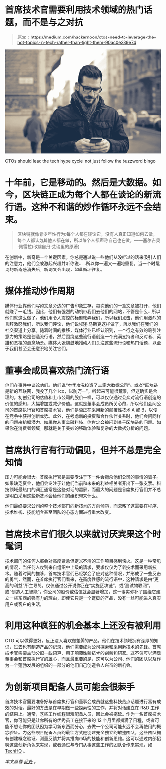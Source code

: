 # 首席技术官需要利用技术领域的热门话题，而不是与之对抗

> 原文：<https://medium.com/hackernoon/ctos-need-to-leverage-the-hot-topics-in-tech-rather-than-fight-them-90ac0e339e74>

![](img/95d5a238e9065a46031859e5aaf69c34.png)

CTOs should lead the tech hype cycle, not just follow the buzzword bingo

# 十年前，它是移动的。然后是大数据。如今，区块链正成为每个人都在谈论的新流行语。这种不和谐的炒作循环永远不会结束。

> 区块链就像青少年性行为:每个人都在谈论它，没有人真正知道如何去做，每个人都认为其他人都在做，所以每个人都声称自己也在做。——塞尔吉奥·佩雷拉(改编自丹·艾瑞里的原著)

在创新中，新奇是一个关键因素。你总是通过说一些他们从没听过的话来吸引人们的注意力，他们会被激起兴趣并听你说……所以你一遍又一遍地重复。当一个时髦词的新奇感消失后，新词又会出现，如此循环往复。

# 媒体推动炒作周期

媒体行业靠他们写的文章旁边的广告印象生存，每次他们的一篇文章被打开，他们就赚了一毛钱。因此，他们有强烈的动机带我们去他们的网站，不管是什么…所以他们就这么做了。他们用令人震惊的标题戏弄我们，所以我们点击，他们用激烈的言辞激怒我们，所以我们评论，他们说埃隆·马斯克这样做了，所以我们在我们的社交渠道上分享。随着时间的推移，媒体行业已经认识到，一个行之有效的吸引注意力的策略是创造流行语，然后围绕这些流行语创造一个充满支持者和反对者、英雄和恶棍的悬念场景。媒体大张旗鼓地推动人们关注这些流行语和热门话题，以至于我们甚至会无意识地关注它们。

# 董事会成员喜欢热门流行语

他们在事件中谈论他们。他们说“本季度我投资了三家大数据公司”。或者“区块链是新的互联网，我投了几个 ico，以防万一”。听起来可能很荒谬，但这确实是合理的。初创公司的估值和上市公司的股价一样，可以仅仅通过公众对流行语创造的价值的感知，大幅增加或减少价值。这就是董事会成员所关心的，所以他们会问公司的首席执行官和首席技术官，他们是否正在采用新的颠覆性技术 A 或 B，以便在竞争中获得创新优势。此外，在考虑新的投资和合作伙伴关系时，他们会问同样的问题来挖掘潜力。如果你从事金融科技，你肯定会被问到关于区块链的问题。如果你在消费者领域，那就是关于美妙的移动体验和复杂的大数据分析的问题。

# 首席执行官有行动偏见，但并不总是完全知情

压力可能会很大。首席执行官是需要专注于下一件会扼杀他们公司的事情的骗子。如果缺乏资金，他们会专注于让他们当前和未来的利益相关者开出下一张支票。科技领域最热门的词汇通常是这些对话的赢家，而最大的问题是首席执行官们并不总是明白采用这些新技术会给他们的组织带来什么。

他们最终要求公司的整个技术部门向新技术的方向倾斜，而忽略了这需要在程序、技术堆栈、技能组合甚至团队的心态方面进行重大改变。

# 首席技术官们很久以来就讨厌宾果这个时髦词

技术部门的任何人都会对高度紧急但定义不清的工作项目感到恼火。这是一种常见的情况，当任何人收到来自组织中上级的请求，要求仅仅为了新技术而采用新技术。随着时间的推移，首席技术官们已经学会了应对这种情况，并形成了一些反击的勇气，然而，在首席执行官们看来，在高度性感的流行语中，这种请求是由“更高的利益”所主导的。仅仅通过公开说你正在“实施区块链”，或“测试物联网”，或“创造人工智能”，你公司的股价或估值就会显著增加，这一事实弥补了围绕它建立一些东西的强有力的理由，即使它只是一个蹩脚的产品，没有一丝可能进入真实用户或客户的生活。

# 利用这种疯狂的机会基本上还没有被利用

CTO 可以做得更好，反正没人喜欢做蹩脚的产品。他们在技术领域拥有深厚的知识，过去也有制造产品的记录，他们需要成为公司探索和采用新技术的先锋。首席技术官需要主动分配一些预算，用于颠覆性新技术的创新和研究。这不仅可以满足董事会和首席执行官的雄心，而且最重要的是，这可以为公司、他们的团队以及作为一个蓬勃发展的组织的一部分的他们自己创造令人兴奋的新机会。

# 为创新项目配备人员可能会很棘手

首席技术官需要准备好与首席执行官和董事会成员就这些科技热点话题进行富有成效的对话。最好的方法是在早期做一些探索性的工作，并将对话建立在 R&D 工作的结果上。通常，这些工作线程很难配备人员，因此会被拖延。作为一名首席技术官，你可能只是让你所有的优秀员工在接下来的 12 个月里都排满了日程，或者可能不想让你的团队因为学习新东西而分心，去做一个公司可能永远不会再使用的概念验证。为这些项目配备人员的最佳方式是创建完全独立的敏捷团队，这些团队拥有创建概念验证、测量反馈并将其推向市场的技能和创新思维。这可以通过内部招聘这些创新角色来实现，或者通过与专门从事这些工作的团队合作来实现，如 [TechHQ](https://www.techhq.io/) 。

*本文原载* [*此处*](https://www.techhq.io/6584/cto_need_leverage_hot_topics_in_tech/) *。*